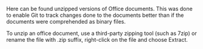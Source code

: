Here can be found unzipped versions of Office documents.
This was done to enable Git to track changes done to the documents better than if the documents were comprehended as binary files.

To unzip an office document, use a third-party zipping tool (such as 7zip) or rename the file with .zip suffix, right-click on the file and choose Extract.

